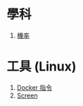 # 學科
1. [機率](\math\probability)

# 工具 (Linux)
1. [Docker 指令](\tools\docker)
1. [Screen](\tools\screen)
